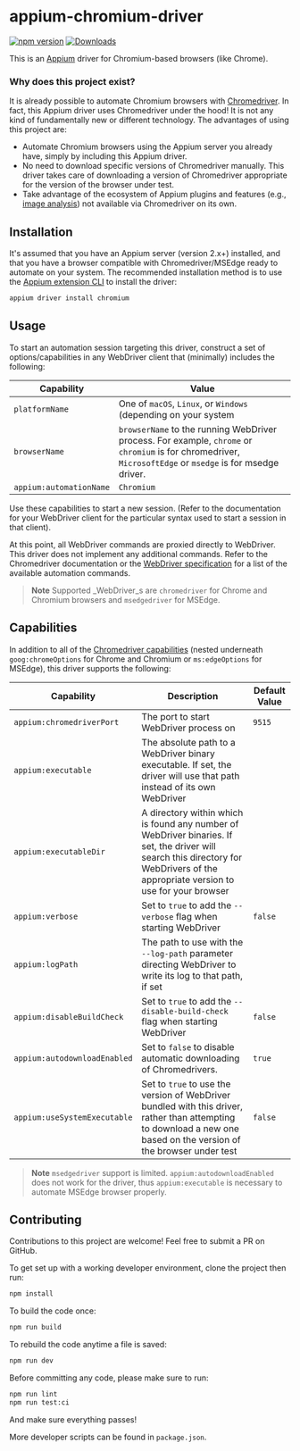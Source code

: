 # appium-chromium-driver

[![npm version](http://img.shields.io/npm/v/appium-chromium-driver.svg)](https://npmjs.org/package/appium-chromium-driver)
[![Downloads](http://img.shields.io/npm/dm/appium-chromium-driver.svg)](https://npmjs.org/package/appium-chromium-driver)

This is an [Appium](https://github.com/appium/appium) driver for Chromium-based browsers (like
Chrome).

### Why does this project exist?

It is already possible to automate Chromium browsers with
[Chromedriver](https://chromedriver.chromium.org/). In fact, this Appium driver uses Chromedriver
under the hood! It is not any kind of fundamentally new or different technology. The advantages of
using this project are:

- Automate Chromium browsers using the Appium server you already have, simply by including this
  Appium driver.
- No need to download specific versions of Chromedriver manually. This driver takes care of
  downloading a version of Chromedriver appropriate for the version of the browser under test.
- Take advantage of the ecosystem of Appium plugins and features (e.g., [image
  analysis](https://github.com/appium/appium/tree/master/packages/images-plugin)) not available via
  Chromedriver on its own.

## Installation

It's assumed that you have an Appium server (version 2.x+) installed, and that you have a browser
compatible with Chromedriver/MSEdge ready to automate on your system. The recommended installation method
is to use the [Appium extension
CLI](https://appium.github.io/appium/docs/en/latest/cli/extensions/) to install the driver:

```bash
appium driver install chromium
```

## Usage

To start an automation session targeting this driver, construct a set of options/capabilities in
any WebDriver client that (minimally) includes the following:

|Capability|Value|
|---|---|
|`platformName`|One of `macOS`, `Linux`, or `Windows` (depending on your system|
|`browserName`|`browserName` to the running WebDriver process. For example, `chrome` or `chromium` is for chromedriver, `MicrosoftEdge` or `msedge` is for msedge driver.|
|`appium:automationName`|`Chromium`|

Use these capabilities to start a new session. (Refer to the documentation for your WebDriver
client for the particular syntax used to start a session in that client).

At this point, all WebDriver commands are proxied directly to WebDriver. This driver does not
implement any additional commands. Refer to the Chromedriver documentation or the [WebDriver
specification](https://w3c.github.io/webdriver/) for a list of the available automation commands.

> **Note**
> Supported _WebDriver_s are `chromedriver` for Chrome and Chromium browsers and `msedgedriver` for MSEdge.

## Capabilities

In addition to all of the [Chromedriver
capabilities](https://chromedriver.chromium.org/capabilities) (nested underneath
`goog:chromeOptions` for Chrome and Chromium or `ms:edgeOptions` for MSEdge),
this driver supports the following:

|Capability|Description|Default Value|
|---|---|---|
|`appium:chromedriverPort`|The port to start WebDriver process on|`9515`|
|`appium:executable`|The absolute path to a WebDriver binary executable. If set, the driver will use that path instead of its own WebDriver||
|`appium:executableDir`|A directory within which is found any number of WebDriver binaries. If set, the driver will search this directory for WebDrivers of the appropriate version to use for your browser||
|`appium:verbose`|Set to `true` to add the `--verbose` flag when starting WebDriver|`false`|
|`appium:logPath`|The path to use with the `--log-path` parameter directing WebDriver to write its log to that path, if set||
|`appium:disableBuildCheck`|Set to `true` to add the `--disable-build-check` flag when starting WebDriver|`false`|
|`appium:autodownloadEnabled`|Set to `false` to disable automatic downloading of Chromedrivers. |`true`|
|`appium:useSystemExecutable`|Set to `true` to use the version of WebDriver bundled with this driver, rather than attempting to download a new one based on the version of the browser under test|`false`|

> **Note**
> `msedgedriver` support is limited. `appium:autodownloadEnabled` does not work for the driver, thus `appium:executable` is necessary to automate MSEdge browser properly.

## Contributing

Contributions to this project are welcome! Feel free to submit a PR on GitHub.

To get set up with a working developer environment, clone the project then run:

```bash
npm install
```

To build the code once:

```bash
npm run build
```

To rebuild the code anytime a file is saved:

```bash
npm run dev
```

Before committing any code, please make sure to run:

```bash
npm run lint
npm run test:ci
```

And make sure everything passes!

More developer scripts can be found in `package.json`.
